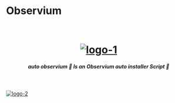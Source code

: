 # Observium
<h1 align="center">
  <br>
  <a href="https://github.com/omarbenabdejlil/Observium"><img src=https://i.ibb.co/GvZFj8C/Hamster-transparent.png" alt="logo-1" border="0"></a>
</h1>
<h5 align="center">auto observium 🐁 Is an Observium auto installer Script 🐁 </h5><br><br>
<a href="https://github.com/omarbenabdejlil/Observium"><img src=https://i.ibb.co/RyzzXGr/install-observium-in-rasp.png" alt="logo-2"></a>
